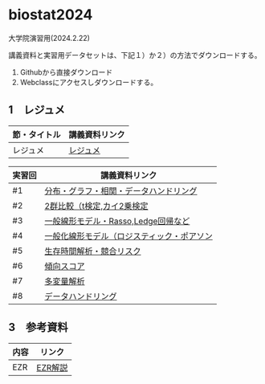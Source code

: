 # biostat2024
大学院演習用(2024.2.22)

講義資料と実習用データセットは、下記１）か２）の方法でダウンロードする。
1) Githubから直接ダウンロード
2) Webclassにアクセスしダウンロードする。

<h2 id="CH01">1　レジュメ</h2>

|節・タイトル|講義資料リンク|
|---|---|
|レジュメ|[レジュメ](https://drive.google.com/file/d/1vq4fiBWyU8wTeEMFERO35DnQ0qeiL7ib/view?usp=sharing)|

|実習回|講義資料リンク|
|---|---|
|#1|[分布・グラフ・相関・データハンドリング](https://github.com/harabou/biostat2024/blob/main/%2301_NCD_Biostatistics.jmpprj)|
|#2|[2群比較（t検定,カイ2乗検定](https://github.com/harabou/biostat2024/blob/main/%2302_Group%20comparison.jmpprj)|
|#3|[一般線形モデル・Rasso,Ledge回帰など](https://github.com/harabou/biostat2024/blob/main/%2303_General%20linear%20regression.jmpprj)|
|#4|[一般化線形モデル（ロジスティック・ポアソン](https://github.com/harabou/biostat2024/blob/main/%2304_%E3%83%AD%E3%82%B8%E3%82%B9%E3%83%86%E3%82%A3%E3%83%83%E3%82%AF%26Poisson.jmpprj)|
|#5|[生存時間解析・競合リスク](https://github.com/harabou/biostat2024/blob/main/%2305_%E7%94%9F%E5%AD%98%E6%99%82%E9%96%93%E8%A7%A3%E6%9E%90.jmpprj)|
|#6|[傾向スコア](https://github.com/harabou/biostat2024/blob/main/%2306_%E5%82%BE%E5%90%91%E3%82%B9%E3%82%B3%E3%82%A2%E3%83%9E%E3%83%83%E3%83%81.jmpprj)|
|#7|[多変量解析](https://github.com/harabou/biostat2024/blob/main/%2307_%E5%A4%9A%E5%A4%89%E9%87%8F%E8%A7%A3%E6%9E%90.jmpprj)|
|#8|[データハンドリング](https://github.com/harabou/biostat2024/blob/main/%2308_Compare.jmpprj)|


<h2 id="CH01">3　参考資料</h2>

|内容|リンク|
|---|---|
|EZR|[EZR解説](https://drive.google.com/file/d/1q1gDk043NU8RZRZIoUrLRygsSDP2Ij-Z/view?usp=drive_link)|
